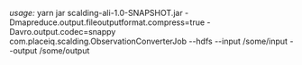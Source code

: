 *usage:* 
yarn jar scalding-ali-1.0-SNAPSHOT.jar -Dmapreduce.output.fileoutputformat.compress=true -Davro.output.codec=snappy com.placeiq.scalding.ObservationConverterJob --hdfs --input /some/input --output /some/output